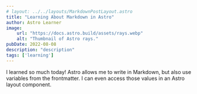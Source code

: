 ```yaml
---
# layout: ../../layouts/MarkdownPostLayout.astro
title: "Learning About Markdown in Astro"
author: Astro Learner
image:
    url: "https://docs.astro.build/assets/rays.webp"
    alt: "Thumbnail of Astro rays."
pubDate: 2022-08-08
description: "description"
tags: ['learning']
---
```

I learned so much today! Astro allows me to write in Markdown, but also use variables from the frontmatter. I can even access those values in an Astro layout component.
